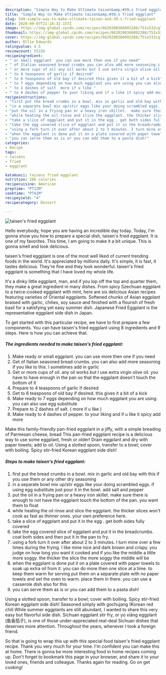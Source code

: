 ```yaml
---
description: "Simple Way to Make Ultimate taisen&amp;#39;s fried eggplant"
title: "Simple Way to Make Ultimate taisen&amp;#39;s fried eggplant"
slug: 549-simple-way-to-make-ultimate-taisen-and-39-s-fried-eggplant
date: 2020-09-07T21:18:32.157Z
image: https://img-global.cpcdn.com/recipes/6620208366092288/751x532cq70/taisens-fried-eggplant-recipe-main-photo.jpg
thumbnail: https://img-global.cpcdn.com/recipes/6620208366092288/751x532cq70/taisens-fried-eggplant-recipe-main-photo.jpg
cover: https://img-global.cpcdn.com/recipes/6620208366092288/751x532cq70/taisens-fried-eggplant-recipe-main-photo.jpg
author: Ollie Edwards
ratingvalue: 4.5
reviewcount: 25226
recipeingredient:
- " or small eggplant  you can use more then one if you need"
- " of Italian seasoned bread crumbs you can also add more seasoning if you like to this I sometimes add in garlic"
- " or more cups of oil any oil works but I use extra virgin olive oil you have to have enough in the pan so that the eggplant doesnt touch the bottom of it"
- " to 4 teaspoons of garlic if desired"
- " to 6 teaspoons of old bay if desired this gives it a bit of a kick"
- " to 7 eggs depending on how much eggplant you are using you can also use egg substitute"
- " to 2 dashes of salt  more if u like "
- " to 4 dashes of pepper to your liking and if u like it spicy add more"
recipeinstructions:
- "first put the bread crumbs in a bowl. mix in garlic and old bay with this if you use them or any other dry seasoning"
- "in a separate bowl mix up/stir eggs like your doing scrambled eggs. if using egg substitute just pour it in the bowl. add salt and pepper"
- "put the oil in a frying pan or a heavy iron skillet.  make sure there is enough to not have the eggplant touch the bottom of the pan. you want them to float"
- "while heating the oil rinse and slice the eggplant. the thicker slices won&#39;t cook as fast as thinner ones. your own preference here."
- "take a slice of eggplant and put it in the egg . get both sides fully covered"
- "take the egg covered slice of eggplant and put it in the breadcrumbs. coat both sides and then put it in the pan to fry."
- "using a fork turn it over after about 2 to 3 minutes. I turn mine over a few times during the frying. I like mine nice and dark brown and crispy. you judge on how long you want it cooked and if you like the middle a little more soggy. the thicker the slice the more soggy the middle will be"
- "when the eggplant is done put it on a plate covered with paper towels to soak up extra oil from it. you can do more then one slice at a time. to keep them warm for serving put them on a separate plate with no paper towels and set the oven to warm. place them in there. you can use a casserole dish also for this"
- "you can serve them as is or you can add them to a pasta dish!"
categories:
- Recipe
tags:
- taisens
- fried
- eggplant

katakunci: taisens fried eggplant 
nutrition: 266 calories
recipecuisine: American
preptime: "PT12M"
cooktime: "PT41M"
recipeyield: "4"
recipecategory: Dessert

---
```



![taisen&#39;s fried eggplant](https://img-global.cpcdn.com/recipes/6620208366092288/751x532cq70/taisens-fried-eggplant-recipe-main-photo.jpg)

Hello everybody, hope you are having an incredible day today. Today, I'm gonna show you how to prepare a special dish, taisen&#39;s fried eggplant. It is one of my favorites. This time, I am going to make it a bit unique. This is gonna smell and look delicious.

taisen&#39;s fried eggplant is one of the most well liked of current trending foods in the world. It's appreciated by millions daily. It's simple, it is fast, it tastes delicious. They're fine and they look wonderful. taisen&#39;s fried eggplant is something that I have loved my whole life.

It&#39;s a dinky little eggplant, man, and if you lop off the top and quarter them, they make a great ingredient in many dishes. From spicy Szechuan eggplant to a twice-cooked eggplant with mint, here are six delicious Asian recipes featuring varieties of Oriental eggplants. Softened chunks of Asian eggplant braised with garlic, chilies, soy sauce and finished with a flourish of fresh basil for a satisfying yet easy summer dish. Japanese Fried Eggplant is the representative eggplant side dish in Japan.


To get started with this particular recipe, we have to first prepare a few components. You can have taisen&#39;s fried eggplant using 8 ingredients and 9 steps. Here is how you can achieve that.

<!--inarticleads1-->

##### The ingredients needed to make taisen&#39;s fried eggplant:

1. Make ready  or small eggplant.  you can use more then one if you need
1. Get  of Italian seasoned bread crumbs. you can also add more seasoning if you like to this. I sometimes add in garlic
1. Get  or more cups of oil. any oil works but I use extra virgin olive oil. you have to have enough in the pan so that the eggplant doesn&#39;t touch the bottom of it
1. Prepare  to 4 teaspoons of garlic if desired
1. Get  to 6 teaspoons of old bay if desired. this gives it a bit of a kick
1. Make ready  to 7 eggs depending on how much eggplant you are using. you can also use egg substitute
1. Prepare  to 2 dashes of salt. ( more if u like )
1. Make ready  to 4 dashes of pepper. to your liking and if u like it spicy add more


Make this family-friendly pan-fried eggplant in a jiffy, with a simple breading of Parmesan cheese, bread This pan-fried eggplant recipe is a delicious way to use some eggplant, fresh or older! Drain eggplant and dry with paper towels; add to oil. Using a slotted spoon, transfer to a bowl; cover with boiling. Spicy stir-fried Korean eggplant side dish! 

<!--inarticleads2-->

##### Steps to make taisen&#39;s fried eggplant:

1. first put the bread crumbs in a bowl. mix in garlic and old bay with this if you use them or any other dry seasoning
1. in a separate bowl mix up/stir eggs like your doing scrambled eggs. if using egg substitute just pour it in the bowl. add salt and pepper
1. put the oil in a frying pan or a heavy iron skillet.  make sure there is enough to not have the eggplant touch the bottom of the pan. you want them to float
1. while heating the oil rinse and slice the eggplant. the thicker slices won&#39;t cook as fast as thinner ones. your own preference here.
1. take a slice of eggplant and put it in the egg . get both sides fully covered
1. take the egg covered slice of eggplant and put it in the breadcrumbs. coat both sides and then put it in the pan to fry.
1. using a fork turn it over after about 2 to 3 minutes. I turn mine over a few times during the frying. I like mine nice and dark brown and crispy. you judge on how long you want it cooked and if you like the middle a little more soggy. the thicker the slice the more soggy the middle will be
1. when the eggplant is done put it on a plate covered with paper towels to soak up extra oil from it. you can do more then one slice at a time. to keep them warm for serving put them on a separate plate with no paper towels and set the oven to warm. place them in there. you can use a casserole dish also for this
1. you can serve them as is or you can add them to a pasta dish!


Using a slotted spoon, transfer to a bowl; cover with boiling. Spicy stir-fried Korean eggplant side dish! Seasoned simply with gochujang (Korean red chili While summer eggplants are still abundant, I wanted to share this very easy but flavorful side dish. Sichuan eggplant stir fry, or yú xiāng eggplant (鱼香茄子), is one of those under-appreciated real-deal Sichuan dishes that deserves more attention. Throughout the years, whenever I took a foreign friend. 

So that is going to wrap this up with this special food taisen&#39;s fried eggplant recipe. Thank you very much for your time. I'm confident you can make this at home. There is gonna be more interesting food in home recipes coming up. Don't forget to bookmark this page in your browser, and share it to your loved ones, friends and colleague. Thanks again for reading. Go on get cooking!
